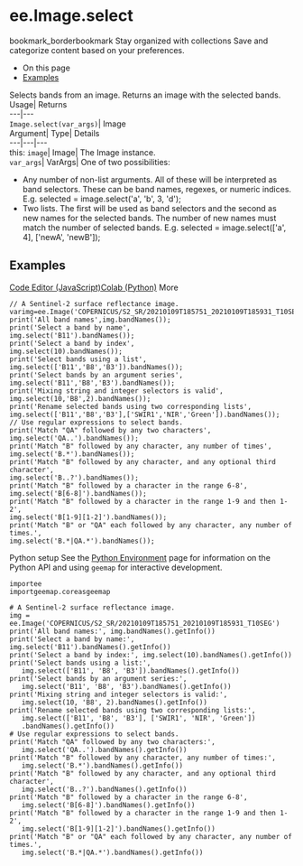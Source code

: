  
#  ee.Image.select
bookmark_borderbookmark Stay organized with collections  Save and categorize content based on your preferences.
  * On this page
  * [Examples](https://developers.google.com/earth-engine/apidocs/ee-image-select#examples)


Selects bands from an image. 
Returns an image with the selected bands.
Usage| Returns  
---|---  
`Image.select(var_args)`| Image  
Argument| Type| Details  
---|---|---  
this: `image`| Image| The Image instance.  
`var_args`| VarArgs| One of two possibilities: 
  * Any number of non-list arguments. All of these will be interpreted as band selectors. These can be band names, regexes, or numeric indices. E.g. selected = image.select('a', 'b', 3, 'd');
  * Two lists. The first will be used as band selectors and the second as new names for the selected bands. The number of new names must match the number of selected bands. E.g. selected = image.select(['a', 4], ['newA', 'newB']);

  
## Examples
[Code Editor (JavaScript)](https://developers.google.com/earth-engine/apidocs/ee-image-select#code-editor-javascript-sample)[Colab (Python)](https://developers.google.com/earth-engine/apidocs/ee-image-select#colab-python-sample) More
```
// A Sentinel-2 surface reflectance image.
varimg=ee.Image('COPERNICUS/S2_SR/20210109T185751_20210109T185931_T10SEG');
print('All band names',img.bandNames());
print('Select a band by name',
img.select('B11').bandNames());
print('Select a band by index',
img.select(10).bandNames());
print('Select bands using a list',
img.select(['B11','B8','B3']).bandNames());
print('Select bands by an argument series',
img.select('B11','B8','B3').bandNames());
print('Mixing string and integer selectors is valid',
img.select(10,'B8',2).bandNames());
print('Rename selected bands using two corresponding lists',
img.select(['B11','B8','B3'],['SWIR1','NIR','Green']).bandNames());
// Use regular expressions to select bands.
print('Match "QA" followed by any two characters',
img.select('QA..').bandNames());
print('Match "B" followed by any character, any number of times',
img.select('B.*').bandNames());
print('Match "B" followed by any character, and any optional third character',
img.select('B..?').bandNames());
print('Match "B" followed by a character in the range 6-8',
img.select('B[6-8]').bandNames());
print('Match "B" followed by a character in the range 1-9 and then 1-2',
img.select('B[1-9][1-2]').bandNames());
print('Match "B" or "QA" each followed by any character, any number of times.',
img.select('B.*|QA.*').bandNames());
```
Python setup
See the [ Python Environment](https://developers.google.com/earth-engine/guides/python_install) page for information on the Python API and using `geemap` for interactive development.
```
importee
importgeemap.coreasgeemap
```
```
# A Sentinel-2 surface reflectance image.
img = ee.Image('COPERNICUS/S2_SR/20210109T185751_20210109T185931_T10SEG')
print('All band names:', img.bandNames().getInfo())
print('Select a band by name:', img.select('B11').bandNames().getInfo())
print('Select a band by index:', img.select(10).bandNames().getInfo())
print('Select bands using a list:',
   img.select(['B11', 'B8', 'B3']).bandNames().getInfo())
print('Select bands by an argument series:',
   img.select('B11', 'B8', 'B3').bandNames().getInfo())
print('Mixing string and integer selectors is valid:',
   img.select(10, 'B8', 2).bandNames().getInfo())
print('Rename selected bands using two corresponding lists:',
   img.select(['B11', 'B8', 'B3'], ['SWIR1', 'NIR', 'Green'])
   .bandNames().getInfo())
# Use regular expressions to select bands.
print('Match "QA" followed by any two characters:',
   img.select('QA..').bandNames().getInfo())
print('Match "B" followed by any character, any number of times:',
   img.select('B.*').bandNames().getInfo())
print('Match "B" followed by any character, and any optional third character',
   img.select('B..?').bandNames().getInfo())
print('Match "B" followed by a character in the range 6-8',
   img.select('B[6-8]').bandNames().getInfo())
print('Match "B" followed by a character in the range 1-9 and then 1-2',
   img.select('B[1-9][1-2]').bandNames().getInfo())
print('Match "B" or "QA" each followed by any character, any number of times.',
   img.select('B.*|QA.*').bandNames().getInfo())
```

